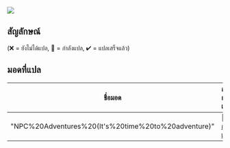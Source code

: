 ![](https://cdn.discordapp.com/attachments/916320986784202762/916321029675167744/SeekPng.com_stardew-valley-png_2197974.png)
## สัญลักษณ์

(❌ = ยังไม่ได้แปล, 📝 = กำลังแปล, ✔ = แปลเสร็จแล้ว)

## มอดที่แปล
 ชื่อมอด                            | สถานะการแปล                                                 | เวอร์ชั่น  
--------------------------------- | :------------------------------------------------------------- | :-------------------------------------------------------------
 "NPC%20Adventures%20(It's%20time%20to%20adventure)"| 📝[กำลังแปล](StardewModsThai/NpcAdventure/) | [0.17.3](https://www.nexusmods.com/stardewvalley/mods/4582) | 
